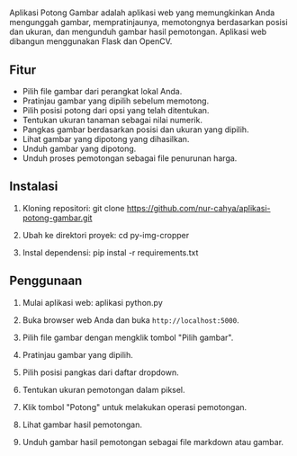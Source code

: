 # 
Aplikasi Potong Gambar adalah aplikasi web yang memungkinkan Anda mengunggah gambar, mempratinjaunya, memotongnya berdasarkan posisi dan ukuran, dan mengunduh gambar hasil pemotongan. Aplikasi web dibangun menggunakan Flask dan OpenCV.

## Fitur

- Pilih file gambar dari perangkat lokal Anda.
- Pratinjau gambar yang dipilih sebelum memotong.
- Pilih posisi potong dari opsi yang telah ditentukan.
- Tentukan ukuran tanaman sebagai nilai numerik.
- Pangkas gambar berdasarkan posisi dan ukuran yang dipilih.
- Lihat gambar yang dipotong yang dihasilkan.
- Unduh gambar yang dipotong.
- Unduh proses pemotongan sebagai file penurunan harga.

## Instalasi

1. Kloning repositori:
    git clone https://github.com/nur-cahya/aplikasi-potong-gambar.git

2. Ubah ke direktori proyek:
    cd py-img-cropper

3. Instal dependensi:
    pip instal -r requirements.txt

## Penggunaan

1. Mulai aplikasi web:
    aplikasi python.py

2. Buka browser web Anda dan buka `http://localhost:5000`.
3. Pilih file gambar dengan mengklik tombol "Pilih gambar".
4. Pratinjau gambar yang dipilih.
5. Pilih posisi pangkas dari daftar dropdown.
6. Tentukan ukuran pemotongan dalam piksel.
7. Klik tombol "Potong" untuk melakukan operasi pemotongan.
8. Lihat gambar hasil pemotongan.
9. Unduh gambar hasil pemotongan sebagai file markdown atau gambar.
